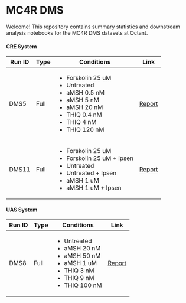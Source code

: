 # MC4R DMS 

Welcome! This repository contains summary statistics and downstream analysis notebooks for the MC4R DMS datasets at Octant.

#### CRE System

| Run ID | Type | Conditions | Link |
| ------- | ---- | ----------- | --- |
| DMS5 | Full | <ul><li>Forskolin 25 uM</li><li>Untreated</li><li>aMSH 0.5 nM</li><li>aMSH 5 nM</li><li>aMSH 20 nM</li><li>THIQ 0.4 nM</li><li>THIQ 4 nM</li><li>THIQ 120 nM</li></ul> | [Report](./sumstats/MC4R_new/dms5-combined.sumstats) |
| DMS11 | Full | <ul><li>Forskolin 25 uM</li><li>Forskolin 25 uM + Ipsen</li><li>Untreated</li><li>Untreated + Ipsen</li><li>aMSH 1 uM</li><li>aMSH 1 uM + Ipsen</li></ul> | [Report](./sumstats/MC4R_new/dms11-combined.sumstats) |


#### UAS System

| Run ID | Type | Conditions | Link |
| ------- | ---- | ----------- | --- |
| DMS8 | Full | <ul><li>Untreated</li><li>aMSH 20 nM</li><li>aMSH 50 nM</li><li>aMSH 1 uM</li><li>THIQ 3 nM</li><li>THIQ 9 nM</li><li>THIQ 100 nM</li></ul> | [Report](./sumstats/MC4R_new/dms8-combined.sumstats) |

